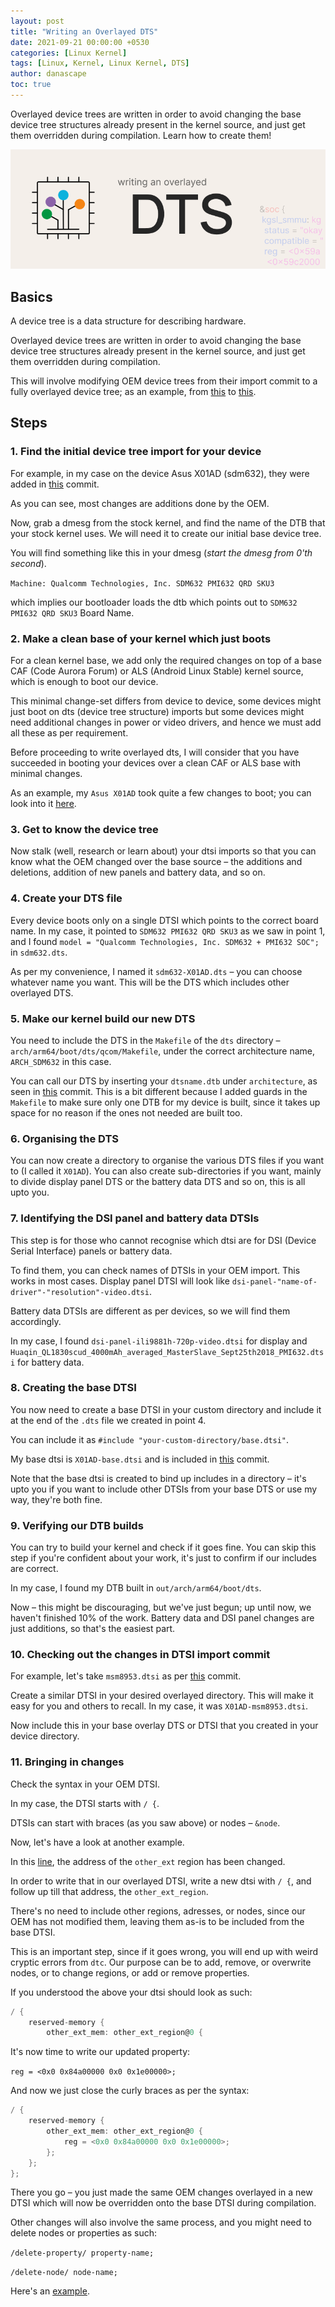 ```yaml
---
layout: post
title: "Writing an Overlayed DTS"
date: 2021-09-21 00:00:00 +0530
categories: [Linux Kernel]
tags: [Linux, Kernel, Linux Kernel, DTS]
author: danascape
toc: true
---
```


Overlayed device trees are written in order to avoid changing the base device tree structures already present in the kernel source, and just get them overridden during compilation. Learn how to create them!

![](/assets/images/posts/overlayed-dtsi/overlayed_title.png)

## Basics
A device tree is a data structure for describing hardware.

Overlayed device trees are written in order to avoid changing the base device tree structures already present in the kernel source, and just get them overridden during compilation.

This will involve modifying OEM device trees from their import commit to a fully overlayed device tree; as an example, from [this][x01ad-stock-dts] to [this][x01ad-overlayed-dts].

## Steps
### 1. Find the initial device tree import for your device
For example, in my case on the device Asus X01AD (sdm632), they were added in [this][x01ad-stock-dts] commit.

As you can see, most changes are additions done by the OEM.

Now, grab a dmesg from the stock kernel, and find the name of the DTB that your stock kernel uses. We will need it to create our initial base device tree.

You will find something like this in your dmesg (*start the dmesg from 0'th second*).

`Machine: Qualcomm Technologies, Inc. SDM632 PMI632 QRD SKU3`

which implies our bootloader loads the dtb which points out to `SDM632 PMI632 QRD SKU3` Board Name.

### 2. Make a clean base of your kernel which just boots
For a clean kernel base, we add only the required changes on top of a base CAF (Code Aurora Forum) or ALS (Android Linux Stable) kernel source, which is enough to boot our device.

This minimal change-set differs from device to device, some devices might just boot on dts (device tree structure) imports but some devices might need additional changes in power or video drivers, and hence we must add all these as per requirement.

Before proceeding to write overlayed dts, I will consider that you have succeeded in booting your devices over a clean CAF or ALS base with minimal changes.

As an example, my `Asus X01AD` took quite a few changes to boot; you can look into it [here][x01ad-stock-changes].

### 3. Get to know the device tree
Now stalk (well, research or learn about) your dtsi imports so that you can know what the OEM changed over the base source – the additions and deletions, addition of new panels and battery data, and so on.

### 4. Create your DTS file
Every device boots only on a single DTSI which points to the correct board name. In my case, it pointed to `SDM632 PMI632 QRD SKU3` as we saw in point 1, and I found `model = "Qualcomm Technologies, Inc. SDM632 + PMI632 SOC";` in `sdm632.dts`.

As per my convenience, I named it `sdm632-X01AD.dts` – you can choose whatever name you want. This will be the DTS which includes other overlayed DTS.

### 5. Make our kernel build our new DTS
You need to include the DTS in the `Makefile` of the `dts` directory – `arch/arm64/boot/dts/qcom/Makefile`, under the correct architecture name, `ARCH_SDM632` in this case.

You can call our DTS by inserting your `dtsname.dtb` under `architecture`, as seen in [this][x01ad-overlayed-ref1] commit. This is a bit different because I added guards in the `Makefile` to make sure only one DTB for my device is built, since it takes up space for no reason if the ones not needed are built too.

### 6. Organising the DTS
You can now create a directory to organise the various DTS files if you want to (I called it `X01AD`). You can also create sub-directories if you want, mainly to divide display panel DTS or the battery data DTS and so on, this is all upto you.

### 7. Identifying the DSI panel and battery data DTSIs
This step is for those who cannot recognise which dtsi are for DSI (Device Serial Interface) panels or battery data.

To find them, you can check names of DTSIs in your OEM import. This works in most cases. Display panel DTSI will look like `dsi-panel-"name-of-driver"-"resolution"-video.dtsi`.

Battery data DTSIs are different as per devices, so we will find them accordingly.

In my case, I found `dsi-panel-ili9881h-720p-video.dtsi` for display and `Huaqin_QL1830scud_4000mAh_averaged_MasterSlave_Sept25th2018_PMI632.dtsi` for battery data.

### 8. Creating the base DTSI
You now need to create a base DTSI in your custom directory and include it at the end of the `.dts` file we created in point 4.

You can include it as `#include "your-custom-directory/base.dtsi"`.

My base dtsi is `X01AD-base.dtsi` and is included in [this][x01ad-overlayed-ref2] commit.

Note that the base dtsi is created to bind up includes in a directory – it's upto you if you want to include other DTSIs from your base DTS or use my way, they're both fine.

### 9. Verifying our DTB builds
You can try to build your kernel and check if it goes fine. You can skip this step if you're confident about your work, it's just to confirm if our includes are correct.

In my case, I found my DTB built in `out/arch/arm64/boot/dts`.

Now – this might be discouraging, but we've just begun; up until now, we haven't finished 10% of the work. Battery data and DSI panel changes are just additions, so that's the easiest part.

### 10. Checking out the changes in DTSI import commit
For example, let's take `msm8953.dtsi` as per [this][x01ad-stock-ref2] commit.

Create a similar DTSI in your desired overlayed directory. This will make it easy for you and others to recall. In my case, it was `X01AD-msm8953.dtsi`.

Now include this in your base overlay DTS or DTSI that you created in your device directory.

### 11. Bringing in changes
Check the syntax in your OEM DTSI.

In my case, the DTSI starts with `/ {`.

DTSIs can start with braces (as you saw above) or nodes – `&node`.

Now, let's have a look at another example.

In this [line][x01ad-stock-ref2], the address of the `other_ext` region has been changed.

In order to write that in our overlayed DTSI, write a new dtsi with `/ {`, and follow up till that address, the `other_ext_region`.

There's no need to include other regions, adresses, or nodes, since our OEM has not modified them, leaving them as-is to be included from the base DTSI.

This is an important step, since if it goes wrong, you will end up with weird cryptic errors from `dtc`. Our purpose can be to add, remove, or overwrite nodes, or to change regions, or add or remove properties.

If you understood the above your dtsi should look as such:

```C
/ {
    reserved-memory {
        other_ext_mem: other_ext_region@0 {
```
It's now time to write our updated property:

`reg = <0x0 0x84a00000 0x0 0x1e00000>;`

And now we just close the curly braces as per the syntax:

```C
/ {
    reserved-memory {
        other_ext_mem: other_ext_region@0 {
            reg = <0x0 0x84a00000 0x0 0x1e00000>;
        };
    };
};
```
There you go – you just made the same OEM changes overlayed in a new DTSI which will now be overridden onto the base DTSI during compilation.

Other changes will also involve the same process, and you might need to delete nodes or properties as such:

`/delete-property/ property-name;`

`/delete-node/ node-name;`

Here's an [example][final-example].

[x01ad-stock-dts]: https://github.com/stormbreaker-project/linux-asus-x01ad/commit/d4fd8d9a664672056e4b68a31da298a4d4bc79ac
[x01ad-overlayed-dts]: https://github.com/stormbreaker-project/linux-asus-x01ad/commit/85b3cb884acf30831a4185327a19a2c4268e457a
[x01ad-stock-changes]: https://github.com/stormbreaker-project/linux-asus-x01ad/tree/423c09527a97e55cca9a9ccfca247b1b179e3ebc
[x01ad-overlayed-ref1]: https://github.com/stormbreaker-project/linux-asus-x01ad/commit/85b3cb884acf30831a4185327a19a2c4268e457a#diff-6ef2edc037b112b898a8ae8cf2e368a6cbc75dda5cc8a5dc9be6b1146ca4569dR10
[x01ad-overlayed-ref2]: https://github.com/stormbreaker-project/linux-asus-x01ad/commit/85b3cb884acf30831a4185327a19a2c4268e457a#diff-abc3be0451bc6bc9e957cd04db3f9bae2b34fbe57cd748e53adb8404d2aa57d2R31
[x01ad-stock-ref1]: https://github.com/stormbreaker-project/linux-asus-x01ad/commit/d4fd8d9a664672056e4b68a31da298a4d4bc79ac#diff-e8966e9b69f2736b98f83b94f0850b361f5c3c01b12d71ec162dbefc02d732bd
[x01ad-stock-ref2]: https://github.com/stormbreaker-project/linux-asus-x01ad/commit/d4fd8d9a664672056e4b68a31da298a4d4bc79ac#diff-e8966e9b69f2736b98f83b94f0850b361f5c3c01b12d71ec162dbefc02d732bdR72
[final-example]: https://github.com/stormbreaker-project/linux-asus-x01ad/commit/85b3cb884acf30831a4185327a19a2c4268e457a#diff-c7c6dacf6c6f713797447bf43699cfa3563f0a325f7261d7b35a64e263537db8R39